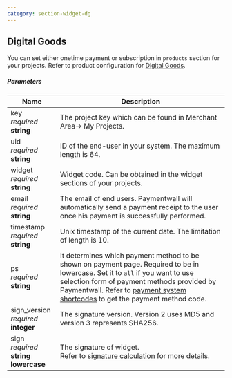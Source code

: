 ```yaml
---
category: section-widget-dg
---
```

## Digital Goods

You can set either onetime payment or subscription in ```products``` section for your projects. Refer to product configuration for [Digital Goods](/integration/widget/digital-goods).

##### Parameters

| Name | Description|
|---|---|
|key<br> *required*<br> **string**| The project key which can be found in Merchant Area→ My Projects. |
|uid<br> *required*<br> **string**| ID of the end-user in your system. The maximum length is 64.|
|widget<br> *required*<br> **string**| Widget code. Can be obtained in the widget sections of your projects.|
|email<br> *required*<br> **string**| The email of end users. Paymentwall will automatically send a payment receipt to the user once his payment is successfully performed.|
|timestamp<br> *required*<br> **string**| Unix timestamp of the current date. The limitation of length is 10. |
|ps<br> *required*<br> **string**|It determines which payment method to be shown on payment page.  Required to be in lowercase. Set it to ```all``` if you want to use selection form of payment methods provided by Paymentwall.  Refer to [payment system shortcodes](/reference/ps) to get the payment method code. |
|sign_version<br> *required* <br>  **integer** | The signature version. Version 2 uses MD5 and version 3 represents SHA256.|
|sign<br> *required*<br> **string lowercase**|The signature of widget.<br> Refer to [signature calculation](/reference/signature-calculation) for more details.|
